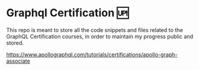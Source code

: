 # Graphql Certification 🆙

This repo is meant to store all the code snippets and files related to the GraphQL Certification courses, in order to maintain my progress public and stored.

https://www.apollographql.com/tutorials/certifications/apollo-graph-associate
